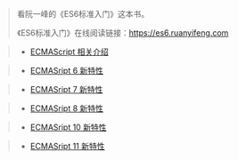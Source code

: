 > 看阮一峰的《ES6标准入门》这本书。
>
> 《ES6标准入门》在线阅读链接：https://es6.ruanyifeng.com



> - [ECMAScript 相关介绍](ECMAScript6+/ch01)

> - [ECMASript 6 新特性](ECMAScript6+/ch02)

> - [ECMASript 7 新特性](ECMAScript6+/ch03)

> - [ECMASript 8 新特性](ECMAScript6+/ch04)

> - [ECMASript 10 新特性](ECMAScript6+/ch06)

> - [ECMASript 11 新特性](ECMAScript6+/ch07)
